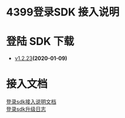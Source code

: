﻿# 4399登录SDK 接入说明




# 登陆 SDK 下载

* [v1.2.23](https://github.com/4399SDKDev/4399LoginSDK/blob/master/m4399LoginSDKv1.2.23.zip?raw=true)**(2020-01-09)**


# 接入文档

[登录sdk接入说明文档](https://github.com/4399SDKDev/4399LoginSDK/blob/master/Document/4399登录SDK接入文档.md)   
[登录sdk升级日志](https://github.com/4399SDKDev/4399LoginSDK/blob/master/Document/4399登录SDK升级日志.md)   

